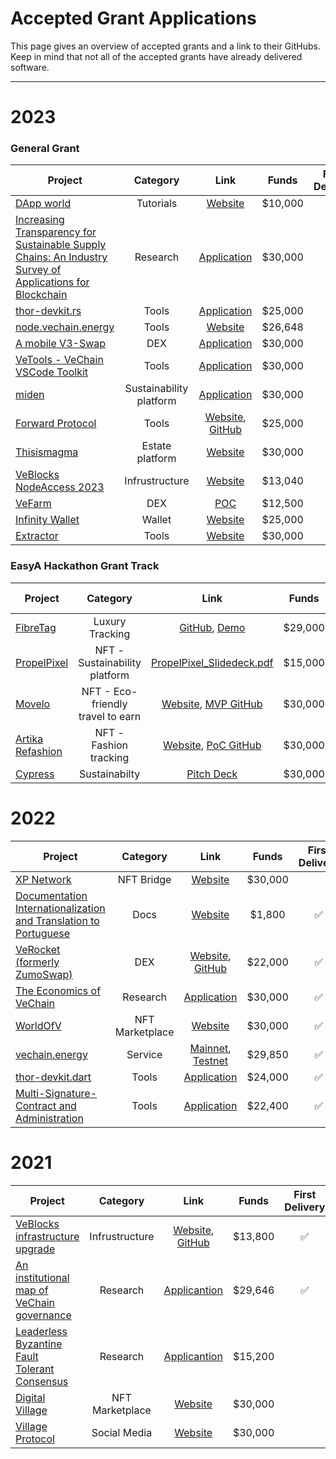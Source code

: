 # Accepted Grant Applications <!-- omit in toc -->

This page gives an overview of accepted grants and a link to their GitHubs. Keep in mind that not all of the accepted grants have already delivered software.

---

# 2023
### General Grant
| Project | Category | Link | Funds | First Delivery | Completed | Milestones Status |
| --- | :-: | :-: | :-: | :-: | :-: | :-: |
| [DApp world](https://github.com/vechain/grant-program/blob/master/applications/dappworld_learning_ecosystem.md) | Tutorials | [Website](https://dapp-world.com/course/vechain-dapp-development-UpGw) | $10,000 | ✅ |  | ![](https://geps.dev/progress/33) |
|[Increasing Transparency for Sustainable Supply Chains: An Industry Survey of Applications for Blockchain](https://github.com/vechain/grant-program/blob/master/applications/SydTek_VeCarbon.md)| Research | [Application](https://github.com/vechain/grant-program/blob/master/applications/SydTek_VeCarbon.md) | $30,000 |   |   |  ![](https://geps.dev/progress/0)|
| [thor-devkit.rs](https://github.com/vechain/grant-program/blob/master/applications/thor-devkit-rs.md) | Tools | [Application](https://github.com/vechain/grant-program/blob/master/applications/thor-devkit-rs.md) | $25,000 |  |  | ![](https://geps.dev/progress/0) |
| [node.vechain.energy](https://github.com/vechain/grant-program/blob/master/applications/node.vechain.energy.md) | Tools | [Website](https://vechain.energy/) | $26,648 | ✅ | ✅ | ![](https://geps.dev/progress/100)  |
| [A mobile V3-Swap](https://github.com/vechain/grant-program/blob/master/applications/mobile-v3-swap.md) | DEX | [Application](https://github.com/vechain/grant-program/blob/master/applications/mobile-v3-swap.md) | $30,000 | ✅ |    | ![](https://geps.dev/progress/50) |
| [VeTools - VeChain VSCode Toolkit](https://github.com/vechain/grant-program/blob/master/applications/vetools_vscode.md) | Tools | [Application](https://github.com/vechain/grant-program/blob/master/applications/vetools_vscode.md) | $30,000 | ✅ |    |  ![](https://geps.dev/progress/33)  |
|[miden](https://github.com/vechain/grant-program/blob/master/applications/miden.md)| Sustainability platform | [Application](https://github.com/vechain/grant-program/blob/master/applications/miden.md) | $30,000 |  |  | ![](https://geps.dev/progress/0)  |
| [Forward Protocol](https://github.com/vechain/grant-program/blob/master/applications/Forward_VeChain.md) | Tools | [Website](https://forwardprotocol.io/), [GitHub](https://github.com/ForwardProtocol) | $25,000 |  |  | ![](https://geps.dev/progress/0)   |
| [Thisismagma](https://github.com/vechain/grant-program/blob/master/applications/thisismagma.md) | Estate platform | [Website](https://thisismagma.com/)| $30,000 |  |  | ![](https://geps.dev/progress/0)  |
| [VeBlocks NodeAccess 2023](https://github.com/vechain/grant-program/blob/master/applications/VeBlocks_NodeAccess_2023.md) | Infrustructure | [Website](https://www.veblocks.net/) | $13,040 |  |  | ![](https://geps.dev/progress/0) |
| [VeFarm](https://github.com/vechain/grant-program/blob/master/applications/veFarm.md) | DEX | [POC ](https://main--symphonious-macaron-41163f.netlify.app/) | $12,500 |  |  | ![](https://geps.dev/progress/0)  |
| [Infinity Wallet](https://github.com/vechain/grant-program/blob/master/applications/infinity-wallet.md) | Wallet | [Website](https://infinitywallet.io/) | $25,000 | | | ![](https://geps.dev/progress/0) |
| [Extractor](https://github.com/vechain/grant-program/blob/master/applications/extractor.md) | Tools | [Website](https://extractor.hacken.io/) | $30,000 | | | ![](https://geps.dev/progress/0) |

### EasyA Hackathon Grant Track 

| Project | Category | Link | Funds | First Delivery | Completed | Milestones Status |
| --- | :-: | :-: | :-: | :-: | :-: | :-: |
|  [FibreTag](https://github.com/vechain/grant-program/blob/master/Vechain-EasyA-Hackathon-Boston-Oct-2023/applications/FibreTag.md) | Luxury Tracking  | [GitHub](https://github.com/jjjutla/FibreTag), [Demo](https://www.youtube.com/shorts/-bcWPqIdZ9k)  | $29,000 |   |   | ![](https://geps.dev/progress/0)  |
| [PropelPixel](https://github.com/vechain/grant-program/blob/master/Vechain-EasyA-Hackathon-Boston-Oct-2023/applications/Create%20PropelPixel.md) | NFT - Sustainability platform |  [PropelPixel_Slidedeck.pdf](https://github.com/victorwangse/grant-program/files/13048872/PropelPixel_Slidedeck.pdf) |  $15,000 |   |   | ![](https://geps.dev/progress/0)  |
|  [Movelo](https://github.com/vechain/grant-program/blob/master/Vechain-EasyA-Hackathon-Boston-Oct-2023/applications/movelo.md) |  NFT - Eco-friendly travel to earn | [Website](https://movelo.app/), [MVP GitHub](https://github.com/s-alad/movelo)  | $30,000  |   |   | ![](https://geps.dev/progress/0)  |
|  [Artika Refashion](https://github.com/vechain/grant-program/blob/master/Vechain-EasyA-Hackathon-Boston-Oct-2023/applications/artika_refashion.md) | NFT - Fashion tracking  | [Website](https://www.artikarefashion.com/), [PoC GitHub](https://github.com/IainWinter/ArtikaRefashion)  |  $30,000 |   |   | ![](https://geps.dev/progress/0)  |
| [Cypress](https://github.com/vechain/grant-program/blob/master/Vechain-EasyA-Hackathon-Boston-Oct-2023/applications/cypress.md) | Sustainabilty | [Pitch Deck](https://www.canva.com/design/DAFwoshzffw/z1hK9R1SEokgJ87e3lU17g/edit?utm_content=DAFwoshzffw&utm_campaign=designshare&utm_medium=link2&utm_source=sharebutton) | $30,000 | | |  ![](https://geps.dev/progress/0)  |

# 2022

| Project | Category | Link | Funds | First Delivery | Completed | Milestones Status |
| --- | :-: | :-: | :-: | :-: | :-: | :-: |
| [XP Network](https://github.com/vechain/grant-program/blob/master/applications/xp_network_nft_bridge.md) | NFT Bridge |  [Website](https://bridge.xp.network/) | $30,000 |  |   | ![](https://geps.dev/progress/0) |
| [Documentation Internationalization and Translation to Portuguese](https://github.com/vechain/grant-program/blob/master/applications/docs-internationalization.md) | Docs |  [Website](https://docs.vechain.org/pt/) | $1,800 | ✅ |   | ![](https://geps.dev/progress/50) |
| [VeRocket (formerly ZumoSwap)](https://github.com/vechain/grant-program/blob/master/applications/veRocket.md) | DEX |  [Website](https://verocket.com/), [GitHub](https://github.com/verocket/) | $22,000 | ✅ | ✅ | ![](https://geps.dev/progress/100) | 
| [The Economics of VeChain](https://github.com/vechain/grant-program/blob/master/applications/the_economics_of_vechain.md) | Research | [Application](https://github.com/vechain/grant-program/blob/master/applications/the_economics_of_vechain.md) | $30,000 | ✅ |   | ![](https://geps.dev/progress/67) |
|  [WorldOfV](https://github.com/vechain/grant-program/blob/master/applications/worldofv.md) | NFT Marketplace | [Website](https://worldofv.art) | $30,000 | ✅ | ✅ | ![](https://geps.dev/progress/100) |
| [vechain.energy](https://github.com/vechain/grant-program/blob/master/applications/vechain.energy.md) | Service | [Mainnet](https://vechain.energy/), [Testnet](https://testnet.vechain.energy/)  | $29,850 | ✅ | ✅ | ![](https://geps.dev/progress/100) |
| [thor-devkit.dart](https://github.com/vechain/grant-program/blob/master/applications/thor-devkit-dart.md) | Tools | [Application](https://github.com/vechain/grant-program/blob/master/applications/thor-devkit-dart.md) | $24,000 | ✅ | ✅ | ![](https://geps.dev/progress/100) |
| [Multi-Signature-Contract and Administration](https://github.com/vechain/grant-program/blob/master/applications/multi-sig-wallets.md) | Tools | [Application](https://github.com/vechain/grant-program/blob/master/applications/multi-sig-wallets.md) | $22,400 | ✅ | ✅ | ![](https://geps.dev/progress/100) |



# 2021

| Project | Category | Link | Funds | First Delivery | Completed |  Milestone Status |
| --- | :-: | :-: | :-: | :-: | :-: | :-: |
| [VeBlocks infrastructure upgrade](https://github.com/vechain/grant-program/blob/master/applications/VeBlocks_upgrade.md) | Infrustructure | [Website](https://visuals.veblocks.net/), [GitHub](https://github.com/mirei83/VeChain-PublicNodes#public-vechain-thor-nodes)| $13,800 | ✅ | ✅ | ![](https://geps.dev/progress/100) |
| [An institutional map of VeChain governance](https://github.com/vechain/grant-program/blob/master/applications/map-of-vechain-governance.md) | Research  | [Applicantion](https://github.com/vechain/grant-program/blob/master/applications/map-of-vechain-governance.md)  | $29,646 | ✅ |   | ![](https://geps.dev/progress/33) |
| [Leaderless Byzantine Fault Tolerant Consensus](https://github.com/vechain/grant-program/blob/master/applications/leaderless_bft_consensus.md) | Research |  [Applicantion](https://github.com/vechain/grant-program/blob/master/applications/leaderless_bft_consensus.md) | $15,200 |  |  | ![](https://geps.dev/progress/0) |
| [Digital Village](https://github.com/vechain/grant-program/blob/master/applications/digital-village.md) | NFT Marketplace |  [Website](https://digitalvillage.io/) | $30,000 |   |   | ![](https://geps.dev/progress/0) |
| [Village Protocol](https://github.com/vechain/grant-program/blob/master/applications/village-protocol.md) | Social Media |  [Website](https://digitalvillage.io/) | $30,000 |  |  | ![](https://geps.dev/progress/0) |

